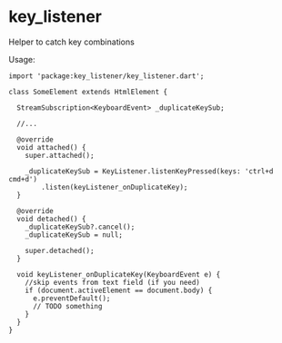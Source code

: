 # key_listener
Helper to catch key combinations

Usage:

    import 'package:key_listener/key_listener.dart';
    
    class SomeElement extends HtmlElement {
    
      StreamSubscription<KeyboardEvent> _duplicateKeySub;
    
      //...
    
      @override
      void attached() {
        super.attached();
        
        _duplicateKeySub = KeyListener.listenKeyPressed(keys: 'ctrl+d cmd+d')
            .listen(keyListener_onDuplicateKey);
      }
      
      @override
      void detached() {
        _duplicateKeySub?.cancel();
        _duplicateKeySub = null;
        
        super.detached();
      }
      
      void keyListener_onDuplicateKey(KeyboardEvent e) {
        //skip events from text field (if you need)
        if (document.activeElement == document.body) {
          e.preventDefault();
          // TODO something
        }
      }
    }
